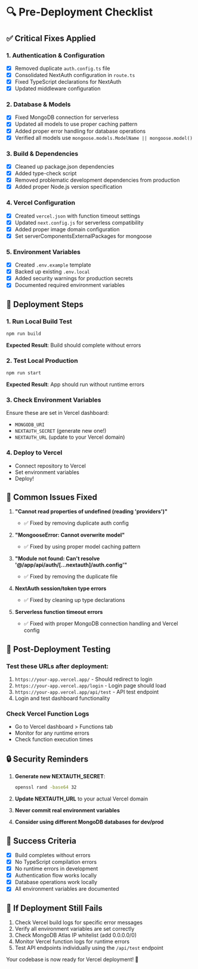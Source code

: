 # 🔍 Pre-Deployment Checklist

## ✅ Critical Fixes Applied

### 1. Authentication & Configuration
- [x] Removed duplicate `auth.config.ts` file
- [x] Consolidated NextAuth configuration in `route.ts`
- [x] Fixed TypeScript declarations for NextAuth
- [x] Updated middleware configuration

### 2. Database & Models
- [x] Fixed MongoDB connection for serverless
- [x] Updated all models to use proper caching pattern
- [x] Added proper error handling for database operations
- [x] Verified all models use `mongoose.models.ModelName || mongoose.model()`

### 3. Build & Dependencies
- [x] Cleaned up package.json dependencies
- [x] Added type-check script
- [x] Removed problematic development dependencies from production
- [x] Added proper Node.js version specification

### 4. Vercel Configuration
- [x] Created `vercel.json` with function timeout settings
- [x] Updated `next.config.js` for serverless compatibility
- [x] Added proper image domain configuration
- [x] Set serverComponentsExternalPackages for mongoose

### 5. Environment Variables
- [x] Created `.env.example` template
- [x] Backed up existing `.env.local`
- [x] Added security warnings for production secrets
- [x] Documented required environment variables

## 🚀 Deployment Steps

### 1. Run Local Build Test
```bash
npm run build
```
**Expected Result**: Build should complete without errors

### 2. Test Local Production
```bash
npm run start
```
**Expected Result**: App should run without runtime errors

### 3. Check Environment Variables
Ensure these are set in Vercel dashboard:
- `MONGODB_URI`
- `NEXTAUTH_SECRET` (generate new one!)
- `NEXTAUTH_URL` (update to your Vercel domain)

### 4. Deploy to Vercel
- Connect repository to Vercel
- Set environment variables
- Deploy!

## 🐛 Common Issues Fixed

1. **"Cannot read properties of undefined (reading 'providers')"**
   - ✅ Fixed by removing duplicate auth config

2. **"MongooseError: Cannot overwrite model"**
   - ✅ Fixed by using proper model caching pattern

3. **"Module not found: Can't resolve '@/app/api/auth/[...nextauth]/auth.config'"**
   - ✅ Fixed by removing the duplicate file

4. **NextAuth session/token type errors**
   - ✅ Fixed by cleaning up type declarations

5. **Serverless function timeout errors**
   - ✅ Fixed with proper MongoDB connection handling and Vercel config

## 🧪 Post-Deployment Testing

### Test these URLs after deployment:
1. `https://your-app.vercel.app/` - Should redirect to login
2. `https://your-app.vercel.app/login` - Login page should load
3. `https://your-app.vercel.app/api/test` - API test endpoint
4. Login and test dashboard functionality

### Check Vercel Function Logs
- Go to Vercel dashboard > Functions tab
- Monitor for any runtime errors
- Check function execution times

## 🔒 Security Reminders

1. **Generate new NEXTAUTH_SECRET**:
   ```bash
   openssl rand -base64 32
   ```

2. **Update NEXTAUTH_URL** to your actual Vercel domain

3. **Never commit real environment variables**

4. **Consider using different MongoDB databases for dev/prod**

## 🎯 Success Criteria

- [x] Build completes without errors
- [x] No TypeScript compilation errors
- [x] No runtime errors in development
- [x] Authentication flow works locally
- [x] Database operations work locally
- [x] All environment variables are documented

## 🚨 If Deployment Still Fails

1. Check Vercel build logs for specific error messages
2. Verify all environment variables are set correctly
3. Check MongoDB Atlas IP whitelist (add 0.0.0.0/0)
4. Monitor Vercel function logs for runtime errors
5. Test API endpoints individually using the `/api/test` endpoint

Your codebase is now ready for Vercel deployment! 🎉